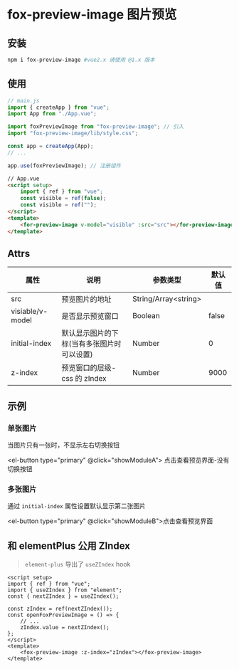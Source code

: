# fox-preview-image 图片预览

## 安装

```bash
npm i fox-preview-image #vue2.x 请使用 @1.x 版本
```

## 使用

```js
// main.js
import { createApp } from "vue";
import App from "./App.vue";

import foxPreviewImage from "fox-preview-image"; // 引入
import "fox-preview-image/lib/style.css";

const app = createApp(App);
// ...

app.use(foxPreviewImage); // 注册组件
```

```html
// App.vue
<script setup>
    import { ref } from "vue";
    const visible = ref(false);
    const visible = ref("");
</script>
<template>
    <for-preview-image v-model="visible" :src="src"></for-preview-image>
</template>
```

## Attrs

| 属性             | 说明                                       | 参数类型               | 默认值 |
| ---------------- | ------------------------------------------ | ---------------------- | ------ |
| src              | 预览图片的地址                             | String/Array\<string\> |
| visiable/v-model | 是否显示预览窗口                           | Boolean                | false  |
| initial-index    | 默认显示图片的下标(当有多张图片时可以设置) | Number                 | 0      |
| z-index          | 预览窗口的层级-css 的 zIndex               | Number                 | 9000   |

## 示例

### 单张图片

当图片只有一张时，不显示左右切换按钮

<el-button type="primary" @click="showModuleA">
点击查看预览界面-没有切换按钮
</el-button>
<ClientOnly>
<fox-preview-image v-model="moduleA.visible" :src="moduleA.src"></fox-preview-image>
</ClientOnly>

### 多张图片

通过 `initial-index` 属性设置默认显示第二张图片

<el-button type="primary" @click="showModuleB">点击查看预览界面</el-button>
<ClientOnly>
<fox-preview-image v-model="moduleB.visible" :src="moduleB.src" :initial-index="1"></fox-preview-image>
</ClientOnly>

## 和 elementPlus 公用 ZIndex

> `element-plus` 导出了 `useZIndex` hook

```vue
<script setup>
import { ref } from "vue";
import { useZIndex } from "element";
const { nextZIndex } = useZIndex();

const zIndex = ref(nextZIndex());
const openFoxPreviewImage = () => {
    // ...
    zIndex.value = nextZIndex();
};
</script>
<template>
    <fox-preview-image :z-index="zIndex"></fox-preview-image>
</template>
```

<script setup>
import { reactive } from 'vue'
import imgA from '/images/docs/preview-image-1.jpg'
import imgB from '/images/docs/preview-image-2.png'
import imgC from '/images/docs/preview-image-3.png'
import {FoxPreviewImage} from 'fox-preview-image'
import "fox-preview-image/lib/style.css";

const moduleA = reactive({
    visible: false,
    src: [imgA]
})

const moduleB = reactive({
    visible: false,
    src: [imgA,imgB,imgC]
})

const showModuleA = () => {
    moduleA.visible = true
}

const showModuleB = () => {
    moduleB.visible = true
}
</script>
